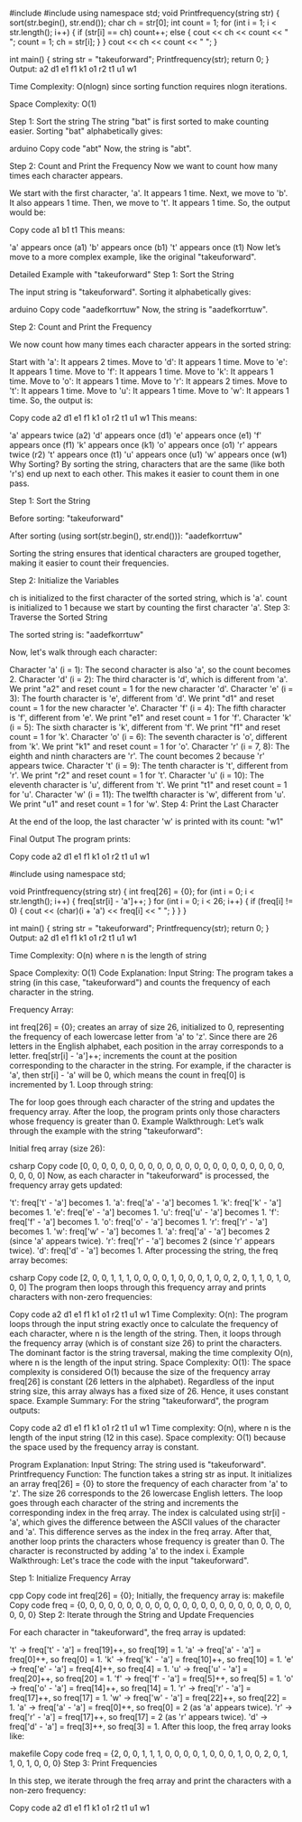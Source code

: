 #include <iostream>
#include <algorithm>
using namespace std;
void Printfrequency(string str)
{
  sort(str.begin(), str.end());
  char ch = str[0];
  int count = 1;
  for (int i = 1; i < str.length(); i++)
  {
    if (str[i] == ch)
      count++;
    else
    {
      cout << ch << count << " ";
      count = 1;
      ch = str[i];
    }
  }
  cout << ch << count << " ";
}

int main()
{
  string str = "takeuforward";
  Printfrequency(str);
  return 0;
}
Output: a2 d1 e1 f1 k1 o1 r2 t1 u1 w1

Time Complexity: O(nlogn) since sorting function requires nlogn iterations.

Space Complexity: O(1)


Step 1: Sort the string The string "bat" is first sorted to make counting easier. Sorting "bat" alphabetically gives:

arduino
Copy code
"abt"
Now, the string is "abt".

Step 2: Count and Print the Frequency Now we want to count how many times each character appears.

We start with the first character, 'a'. It appears 1 time.
Next, we move to 'b'. It also appears 1 time.
Then, we move to 't'. It appears 1 time.
So, the output would be:

Copy code
a1 b1 t1
This means:

'a' appears once (a1)
'b' appears once (b1)
't' appears once (t1)
Now let’s move to a more complex example, like the original "takeuforward".

Detailed Example with "takeuforward"
Step 1: Sort the String

The input string is "takeuforward". Sorting it alphabetically gives:

arduino
Copy code
"aadefkorrtuw"
Now, the string is "aadefkorrtuw".

Step 2: Count and Print the Frequency

We now count how many times each character appears in the sorted string:

Start with 'a': It appears 2 times.
Move to 'd': It appears 1 time.
Move to 'e': It appears 1 time.
Move to 'f': It appears 1 time.
Move to 'k': It appears 1 time.
Move to 'o': It appears 1 time.
Move to 'r': It appears 2 times.
Move to 't': It appears 1 time.
Move to 'u': It appears 1 time.
Move to 'w': It appears 1 time.
So, the output is:

Copy code
a2 d1 e1 f1 k1 o1 r2 t1 u1 w1
This means:

'a' appears twice (a2)
'd' appears once (d1)
'e' appears once (e1)
'f' appears once (f1)
'k' appears once (k1)
'o' appears once (o1)
'r' appears twice (r2)
't' appears once (t1)
'u' appears once (u1)
'w' appears once (w1)
Why Sorting?
By sorting the string, characters that are the same (like both 'r's) end up next to each other. This makes it easier to count them in one pass.

Step 1: Sort the String

Before sorting:
"takeuforward"

After sorting (using sort(str.begin(), str.end())):
"aadefkorrtuw"

Sorting the string ensures that identical characters are grouped together, making it easier to count their frequencies.

Step 2: Initialize the Variables

ch is initialized to the first character of the sorted string, which is 'a'.
count is initialized to 1 because we start by counting the first character 'a'.
Step 3: Traverse the Sorted String

The sorted string is: "aadefkorrtuw"

Now, let's walk through each character:

Character 'a' (i = 1):
The second character is also 'a', so the count becomes 2.
Character 'd' (i = 2):
The third character is 'd', which is different from 'a'.
We print "a2" and reset count = 1 for the new character 'd'.
Character 'e' (i = 3):
The fourth character is 'e', different from 'd'.
We print "d1" and reset count = 1 for the new character 'e'.
Character 'f' (i = 4):
The fifth character is 'f', different from 'e'.
We print "e1" and reset count = 1 for 'f'.
Character 'k' (i = 5):
The sixth character is 'k', different from 'f'.
We print "f1" and reset count = 1 for 'k'.
Character 'o' (i = 6):
The seventh character is 'o', different from 'k'.
We print "k1" and reset count = 1 for 'o'.
Character 'r' (i = 7, 8):
The eighth and ninth characters are 'r'.
The count becomes 2 because 'r' appears twice.
Character 't' (i = 9):
The tenth character is 't', different from 'r'.
We print "r2" and reset count = 1 for 't'.
Character 'u' (i = 10):
The eleventh character is 'u', different from 't'.
We print "t1" and reset count = 1 for 'u'.
Character 'w' (i = 11):
The twelfth character is 'w', different from 'u'.
We print "u1" and reset count = 1 for 'w'.
Step 4: Print the Last Character

At the end of the loop, the last character 'w' is printed with its count:
"w1"

Final Output
The program prints:

Copy code
a2 d1 e1 f1 k1 o1 r2 t1 u1 w1







#include <iostream>
using namespace std;

void Printfrequency(string str)
{
  int freq[26] = {0};
  for (int i = 0; i < str.length(); i++)
  {
    freq[str[i] - 'a']++;
  }
  for (int i = 0; i < 26; i++)
  {
    if (freq[i] != 0)
    {
      cout << (char)(i + 'a') << freq[i] << " ";
    }
  }
}

int main()
{
  string str = "takeuforward";
  Printfrequency(str);
  return 0;
}
Output: a2 d1 e1 f1 k1 o1 r2 t1 u1 w1

Time Complexity: O(n) where n is the length of string

Space Complexity: O(1) 
Code Explanation:
Input String: The program takes a string (in this case, "takeuforward") and counts the frequency of each character in the string.

Frequency Array:

int freq[26] = {0}; creates an array of size 26, initialized to 0, representing the frequency of each lowercase letter from 'a' to 'z'. Since there are 26 letters in the English alphabet, each position in the array corresponds to a letter.
freq[str[i] - 'a']++; increments the count at the position corresponding to the character in the string. For example, if the character is 'a', then str[i] - 'a' will be 0, which means the count in freq[0] is incremented by 1.
Loop through string:

The for loop goes through each character of the string and updates the frequency array.
After the loop, the program prints only those characters whose frequency is greater than 0.
Example Walkthrough:
Let’s walk through the example with the string "takeuforward":

Initial freq array (size 26):

csharp
Copy code
[0, 0, 0, 0, 0, 0, 0, 0, 0, 0, 0, 0, 0, 0, 0, 0, 0, 0, 0, 0, 0, 0, 0, 0, 0, 0]
Now, as each character in "takeuforward" is processed, the frequency array gets updated:

't': freq['t' - 'a'] becomes 1.
'a': freq['a' - 'a'] becomes 1.
'k': freq['k' - 'a'] becomes 1.
'e': freq['e' - 'a'] becomes 1.
'u': freq['u' - 'a'] becomes 1.
'f': freq['f' - 'a'] becomes 1.
'o': freq['o' - 'a'] becomes 1.
'r': freq['r' - 'a'] becomes 1.
'w': freq['w' - 'a'] becomes 1.
'a': freq['a' - 'a'] becomes 2 (since 'a' appears twice).
'r': freq['r' - 'a'] becomes 2 (since 'r' appears twice).
'd': freq['d' - 'a'] becomes 1.
After processing the string, the freq array becomes:

csharp
Copy code
[2, 0, 0, 1, 1, 1, 0, 0, 0, 0, 1, 0, 0, 0, 1, 0, 0, 2, 0, 1, 1, 0, 1, 0, 0, 0]
The program then loops through this frequency array and prints characters with non-zero frequencies:

Copy code
a2 d1 e1 f1 k1 o1 r2 t1 u1 w1
Time Complexity:
O(n): The program loops through the input string exactly once to calculate the frequency of each character, where n is the length of the string. Then, it loops through the frequency array (which is of constant size 26) to print the characters. The dominant factor is the string traversal, making the time complexity O(n), where n is the length of the input string.
Space Complexity:
O(1): The space complexity is considered O(1) because the size of the frequency array freq[26] is constant (26 letters in the alphabet). Regardless of the input string size, this array always has a fixed size of 26. Hence, it uses constant space.
Example Summary:
For the string "takeuforward", the program outputs:

Copy code
a2 d1 e1 f1 k1 o1 r2 t1 u1 w1
Time complexity: O(n), where n is the length of the input string (12 in this case).
Space complexity: O(1) because the space used by the frequency array is constant.


Program Explanation:
Input String:
The string used is "takeuforward".
Printfrequency Function:
The function takes a string str as input.
It initializes an array freq[26] = {0} to store the frequency of each character from 'a' to 'z'. The size 26 corresponds to the 26 lowercase English letters.
The loop goes through each character of the string and increments the corresponding index in the freq array. The index is calculated using str[i] - 'a', which gives the difference between the ASCII values of the character and 'a'. This difference serves as the index in the freq array.
After that, another loop prints the characters whose frequency is greater than 0. The character is reconstructed by adding 'a' to the index i.
Example Walkthrough:
Let's trace the code with the input "takeuforward".

Step 1: Initialize Frequency Array

cpp
Copy code
int freq[26] = {0};
Initially, the frequency array is:
makefile
Copy code
freq = {0, 0, 0, 0, 0, 0, 0, 0, 0, 0, 0, 0, 0, 0, 0, 0, 0, 0, 0, 0, 0, 0, 0, 0, 0, 0}
Step 2: Iterate through the String and Update Frequencies

For each character in "takeuforward", the freq array is updated:

't' → freq['t' - 'a'] = freq[19]++, so freq[19] = 1.
'a' → freq['a' - 'a'] = freq[0]++, so freq[0] = 1.
'k' → freq['k' - 'a'] = freq[10]++, so freq[10] = 1.
'e' → freq['e' - 'a'] = freq[4]++, so freq[4] = 1.
'u' → freq['u' - 'a'] = freq[20]++, so freq[20] = 1.
'f' → freq['f' - 'a'] = freq[5]++, so freq[5] = 1.
'o' → freq['o' - 'a'] = freq[14]++, so freq[14] = 1.
'r' → freq['r' - 'a'] = freq[17]++, so freq[17] = 1.
'w' → freq['w' - 'a'] = freq[22]++, so freq[22] = 1.
'a' → freq['a' - 'a'] = freq[0]++, so freq[0] = 2 (as 'a' appears twice).
'r' → freq['r' - 'a'] = freq[17]++, so freq[17] = 2 (as 'r' appears twice).
'd' → freq['d' - 'a'] = freq[3]++, so freq[3] = 1.
After this loop, the freq array looks like:

makefile
Copy code
freq = {2, 0, 0, 1, 1, 1, 0, 0, 0, 0, 1, 0, 0, 0, 1, 0, 0, 2, 0, 1, 1, 0, 1, 0, 0, 0}
Step 3: Print Frequencies

In this step, we iterate through the freq array and print the characters with a non-zero frequency:

Copy code
a2 d1 e1 f1 k1 o1 r2 t1 u1 w1
